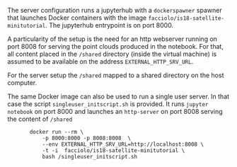
The server configuration runs a jupyterhub with a `dockerspawner` spawner 
that launches Docker containers with the image `facciolo/is18-satellite-minitutorial`.
The jupyterhub entrypoint is on port 8000.

A particularity of the setup is the need for an http webserver 
running on port 8008 for serving the point clouds produced in the notebook.
For that, all content placed in the `/shared` directory (inside the virtual machine) 
is assumed to be available on the address `EXTERNAL_HTTP_SRV_URL`.

For the server setup the `/shared` mapped to a shared directory on the host computer.


The same Docker image can also be used to run a single user server. 
In that case the script `singleuser_initscript.sh` is provided. 
It runs `jupyter notebook` on port 8000 and launches an `http-server` 
on port 8008 serving the content of `/shared`

```
       docker run --rm \
           -p 8000:8000 -p 8008:8008  \
           --env EXTERNAL_HTTP_SRV_URL=http://localhost:8008 \
           -t -i  facciolo/is18-satellite-minitutorial \
           bash /singleuser_initscript.sh
```
